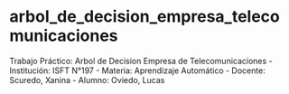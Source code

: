 # arbol_de_decision_empresa_telecomunicaciones
Trabajo Práctico: Arbol de Decision Empresa de Telecomunicaciones - Institución: ISFT N°197 - Materia: Aprendizaje Automático - Docente: Scuredo, Xanina - Alumno: Oviedo, Lucas
